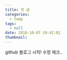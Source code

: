 ```yaml
---
title: 첫 글
categories:
  - temp
tags:
  - null
date: 2018-10-07 19:42:01
thumbnail:
---
```


github 블로그 시작!
수정 체크..
